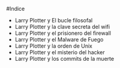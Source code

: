#Indice

* Larry Plotter y El bucle filosofal
* Larry Plotter y la clave secreta del wifi
* Larry Plotter y el prisionero del firewall
* Larry Plotter y el Malware de Fuego
* Larry Plotter y la orden de Unix
* Larry Plotter y el misterio del hacker
* Larry Plotter y los commits de la muerte

